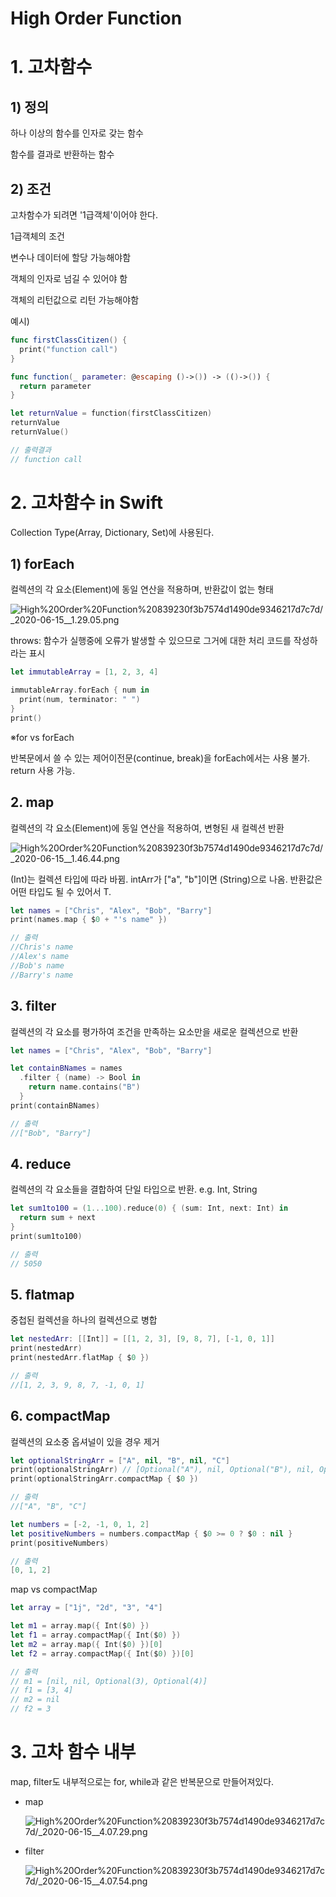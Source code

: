 # High Order Function

# 1. 고차함수

## 1) 정의

하나 이상의 함수를 인자로 갖는 함수

함수를 결과로 반환하는 함수

## 2) 조건

고차함수가 되려면 '1급객체'이어야 한다.

1급객체의 조건

변수나 데이터에 할당 가능해야함

객체의 인자로 넘길 수 있어야 함

객체의 리턴값으로 리턴 가능해야함

예시)

```swift
func firstClassCitizen() {
  print("function call")
}

func function(_ parameter: @escaping ()->()) -> (()->()) {
  return parameter
}

let returnValue = function(firstClassCitizen)
returnValue
returnValue()

// 출력결과
// function call
```

# 2. 고차함수 in Swift

Collection Type(Array, Dictionary, Set)에 사용된다.

## 1) forEach

컬렉션의 각 요소(Element)에 동일 연산을 적용하며, 반환값이 없는 형태

![High%20Order%20Function%20839230f3b7574d1490de9346217d7c7d/_2020-06-15__1.29.05.png](High%20Order%20Function%20839230f3b7574d1490de9346217d7c7d/_2020-06-15__1.29.05.png)

throws: 함수가 실행중에 오류가 발생할 수 있으므로 그거에 대한 처리 코드를 작성하라는 표시

```swift
let immutableArray = [1, 2, 3, 4]

immutableArray.forEach { num in
  print(num, terminator: " ")
}
print()
```

※for vs forEach

반복문에서 쓸 수 있는 제어이전문(continue, break)을 forEach에서는 사용 불가. return 사용 가능.

## 2. map

컬렉션의 각 요소(Element)에 동일 연산을 적용하여, 변형된 새 컬렉션 반환

![High%20Order%20Function%20839230f3b7574d1490de9346217d7c7d/_2020-06-15__1.46.44.png](High%20Order%20Function%20839230f3b7574d1490de9346217d7c7d/_2020-06-15__1.46.44.png)

(Int)는 컬렉션 타입에 따라 바뀜. intArr가 ["a", "b"]이면 (String)으로 나옴. 반환값은 어떤 타입도 될 수 있어서 T.

```swift
let names = ["Chris", "Alex", "Bob", "Barry"]
print(names.map { $0 + "'s name" })

// 출력
//Chris's name
//Alex's name
//Bob's name
//Barry's name
```

## 3. filter

컬렉션의 각 요소를 평가하여 조건을 만족하는 요소만을 새로운 컬렉션으로 반환

```swift
let names = ["Chris", "Alex", "Bob", "Barry"]

let containBNames = names
  .filter { (name) -> Bool in
    return name.contains("B")
  }
print(containBNames)

// 출력
//["Bob", "Barry"]
```

## 4. reduce

컬렉션의 각 요소들을 결합하여 단일 타입으로 반환. e.g. Int, String

```swift
let sum1to100 = (1...100).reduce(0) { (sum: Int, next: Int) in
  return sum + next
}
print(sum1to100)

// 출력
// 5050
```

## 5. flatmap

중첩된 컬렉션을 하나의 컬렉션으로 병합

```swift
let nestedArr: [[Int]] = [[1, 2, 3], [9, 8, 7], [-1, 0, 1]]
print(nestedArr)
print(nestedArr.flatMap { $0 })

// 출력
//[1, 2, 3, 9, 8, 7, -1, 0, 1]
```

## 6. compactMap

컬렉션의 요소중 옵셔널이 있을 경우 제거

```swift
let optionalStringArr = ["A", nil, "B", nil, "C"]
print(optionalStringArr) // [Optional("A"), nil, Optional("B"), nil, Optional("C")]
print(optionalStringArr.compactMap { $0 })

// 출력
//["A", "B", "C"]

let numbers = [-2, -1, 0, 1, 2]
let positiveNumbers = numbers.compactMap { $0 >= 0 ? $0 : nil }
print(positiveNumbers)

// 출력
[0, 1, 2]
```

map vs compactMap

```swift
let array = ["1j", "2d", "3", "4"]

let m1 = array.map({ Int($0) })
let f1 = array.compactMap({ Int($0) })
let m2 = array.map({ Int($0) })[0]
let f2 = array.compactMap({ Int($0) })[0]

// 출력
// m1 = [nil, nil, Optional(3), Optional(4)]
// f1 = [3, 4]
// m2 = nil
// f2 = 3
```

# 3. 고차 함수 내부

map, filter도 내부적으로는 for, while과 같은 반복문으로 만들어져있다.

- map

    ![High%20Order%20Function%20839230f3b7574d1490de9346217d7c7d/_2020-06-15__4.07.29.png](High%20Order%20Function%20839230f3b7574d1490de9346217d7c7d/_2020-06-15__4.07.29.png)

- filter

    ![High%20Order%20Function%20839230f3b7574d1490de9346217d7c7d/_2020-06-15__4.07.54.png](High%20Order%20Function%20839230f3b7574d1490de9346217d7c7d/_2020-06-15__4.07.54.png)